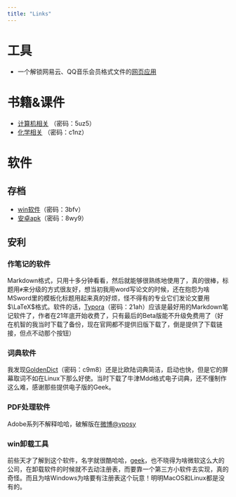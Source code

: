 ```yaml
---
title: "Links"
---
```


# 工具

- 一个解锁网易云、QQ音乐会员格式文件的[网页应用](https://vhuuyt.gitee.io/um/)

# 书籍&课件

- [计算机相关](https://wwc.lanzoul.com/b02197nfi) （密码：5uz5）
- [化学相关](https://wwc.lanzoul.com/b02197n8b) （密码：c1nz）

# 软件

## 存档

- [win软件](https://wwc.lanzoul.com/b0219rwah)（密码：3bfv）
- [安卓apk](https://wwc.lanzoul.com/b0219ry4d)（密码：8wy9）

## 安利

### 作笔记的软件

Markdown格式，只用十多分钟看看，然后就能够很熟练地使用了，真的很棒，标题用`#`来分级的方式很友好，想当初我用word写论文的时候，还在抱怨为啥MSword里的模板化标题用起来真的好烦，怪不得有的专业它们发论文要用$\LaTeX$格式。软件的话，[Typora](https://wwc.lanzoul.com/b0219rwgd)（密码：21ah）应该是最好用的Markdown笔记软件了，作者在21年底开始收费了，只有最后的Beta版能不升级免费用了（好在机智的我当时下载了备份，现在官网都不提供旧版下载了，倒是提供了下载链接，但点不动那个按钮）

### 词典软件

我发现[GoldenDict](https://wwc.lanzoul.com/iu7Ju04m2x4b)（密码：c9m8）还是比欧陆词典简洁，启动也快，但是它的屏幕取词不如在Linux下那么好使。当时下载了牛津Mdd格式电子词典，还不懂制作这么难，感谢那些提供电子版的Geek。

### PDF处理软件

Adobe系列不解释哈哈，破解版在[微博@vposy](https://weibo.com/u/1112829033)

### win卸载工具

前些天才了解到这个软件，名字就很酷哈哈，[geek](https://geekuninstaller.com/download)，也不晓得为啥微软这么大的公司，在卸载软件的时候就不去动注册表，而要靠一个第三方小软件去实现，真的奇怪。而且为啥Windows为啥要有注册表这个玩意！明明MacOS和Linux都是没有的。


